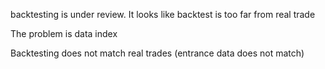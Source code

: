 backtesting is under review. It looks like backtest is too far from real trade

The problem is data index

Backtesting does not match real trades (entrance data does not match)

